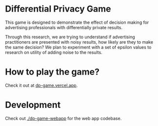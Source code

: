 # Differential Privacy Game
This game is designed to demonstrate the effect of decision making for advertising professionals with differentially private results.

Through this research, we are trying to understand if advertising practitioners are presented with noisy results, how likely are they to make the same decision?
We plan to experiment with a set of epsilon values to research on utility of adding noise to the results.

# How to play the game?

Check it out at [dp-game.vercel.app](https://dp-game.vercel.app).

# Development

Check out [./dp-game-webapp](./dp-game-webapp) for the web app codebase.
